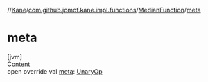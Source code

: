 //[Kane](../../index.md)/[com.github.jomof.kane.impl.functions](../index.md)/[MedianFunction](index.md)/[meta](meta.md)



# meta  
[jvm]  
Content  
open override val [meta](meta.md): [UnaryOp](../../com.github.jomof.kane.impl/-unary-op/index.md)  



